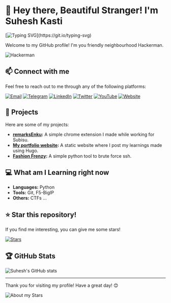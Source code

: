 # 👋 Hey there, Beautiful Stranger! I'm Suhesh Kasti

[![Typing SVG](https://readme-typing-svg.herokuapp.com?color=%2336BCF7&lines=Cyber+Security;Ethical+Hacking;Learn+More..)](https://git.io/typing-svg)

Welcome to my GitHub profile! I'm you friendly neighbourhood Hackerman.

![Hackerman](https://media.giphy.com/media/92KgrxwgebKs7eFkqr/giphy.gif?cid=ecf05e475h58h2ef9uf9nuslmfdn77ecft1g5so6knw4tc48&ep=v1_gifs_search&rid=giphy.gif&ct=g)

## 📫 Connect with me

Feel free to reach out to me through any of the following platforms:

[![Email](https://img.shields.io/badge/Email-D14836?style=for-the-badge&logo=gmail&logoColor=white)](mailto:kastisuhesh1@gmail.com)
[![Telegram](https://img.shields.io/badge/Telegram-2CA5E0?style=for-the-badge&logo=telegram&logoColor=white)](https://t.me/suheshkasti)
[![LinkedIn](https://img.shields.io/badge/LinkedIn-0A66C2?style=for-the-badge&logo=linkedin&logoColor=white)](https://linkedin.com/in/suheshkasti)
[![Twitter](https://img.shields.io/badge/Twitter-1DA1F2?style=for-the-badge&logo=X&logoColor=white)](https://x.com/Kasti-Suhesh)
[![YouTube](https://img.shields.io/badge/YouTube-FF0000?style=for-the-badge&logo=youtube&logoColor=white)](https://www.youtube.com/@schizo...)
[![Website](https://img.shields.io/badge/Website-4285F4?style=for-the-badge&logo=google-chrome&logoColor=white)](https://suhesh.com.np/)

## 🌟 Projects

Here are some of my projects:

- **[remarksEnku](https://github.com/Suhesh-Kasti/remarksEnku):** A simple chrome extension I made while working for Subisu.
- **[My portfolio website](https://suhesh.com.np):** A static website where I post my learnings made using Hugo.
- **[Fashion Frenzy](https://github.com/Suhesh-Kasti/ssh-brute):** A simple python tool to brute force ssh.

## 💻 What am I Learning right now

- **Languages:** Python 
- **Tools:** Git, F5-BigIP
- **Others:** CTFs ...

## ⭐ Star this repository!

If you find me interesting, you can give me some stars! 

[![Stars](https://img.shields.io/github/stars/Suhesh-Kasti/suhesh-kasti?style=social)](https://github.com/Suhesh-Kasti)


## 🏆 GitHub Stats

![Suhesh's GitHub stats](https://github-readme-stats.vercel.app/api?username=Suhesh-Kasti&show_icons=true&theme=radical)

--- 

Thank you for visiting my profile! Have a great day! 😊

![About my Stars](https://media.npr.org/assets/img/2023/05/26/honest-work-meme-c7034f8bd7b11467e1bfbe14b87a5f6a14a5274b.jpg?s=1100&c=85&f=webp)

